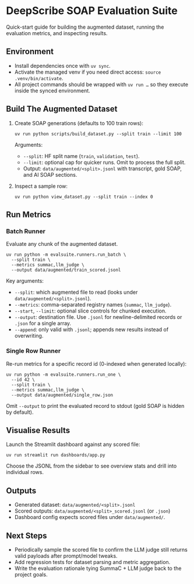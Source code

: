 DeepScribe SOAP Evaluation Suite
================================

Quick-start guide for building the augmented dataset, running the evaluation metrics, and inspecting results.

Environment
-----------
- Install dependencies once with `uv sync`.
- Activate the managed venv if you need direct access: `source .venv/bin/activate`.
- All project commands should be wrapped with `uv run …` so they execute inside the synced environment.

Build The Augmented Dataset
---------------------------
1. Create SOAP generations (defaults to 100 train rows):
   ```
   uv run python scripts/build_dataset.py --split train --limit 100
   ```
   Arguments:
   - `--split`: HF split name (`train`, `validation`, `test`).
   - `--limit`: optional cap for quicker runs. Omit to process the full split.
   - Output: `data/augmented/<split>.jsonl` with transcript, gold SOAP, and AI SOAP sections.

2. Inspect a sample row:
   ```
   uv run python view_dataset.py --split train --index 0
   ```

Run Metrics
-----------
### Batch Runner
Evaluate any chunk of the augmented dataset.
```
uv run python -m evalsuite.runners.run_batch \
  --split train \
  --metrics summac,llm_judge \
  --output data/augmented/train_scored.jsonl
```
Key arguments:
- `--split`: which augmented file to read (looks under `data/augmented/<split>.jsonl`).
- `--metrics`: comma-separated registry names (`summac`, `llm_judge`).
- `--start`, `--limit`: optional slice controls for chunked execution.
- `--output`: destination file. Use `.jsonl` for newline-delimited records or `.json` for a single array.
- `--append`: only valid with `.jsonl`; appends new results instead of overwriting.

### Single Row Runner
Re-run metrics for a specific record id (0-indexed when generated locally):
```
uv run python -m evalsuite.runners.run_one \
  --id 42 \
  --split train \
  --metrics summac,llm_judge \
  --output data/augmented/single_row.json
```
Omit `--output` to print the evaluated record to stdout (gold SOAP is hidden by default).

Visualise Results
-----------------
Launch the Streamlit dashboard against any scored file:
```
uv run streamlit run dashboards/app.py
```
Choose the JSONL from the sidebar to see overview stats and drill into individual rows.

Outputs
-------
- Generated dataset: `data/augmented/<split>.jsonl`
- Scored outputs: `data/augmented/<split>_scored.jsonl` (or `.json`)
- Dashboard config expects scored files under `data/augmented/`.

Next Steps
----------
- Periodically sample the scored file to confirm the LLM judge still returns valid payloads after prompt/model tweaks.
- Add regression tests for dataset parsing and metric aggregation.
- Write the evaluation rationale tying SummaC + LLM judge back to the project goals.
